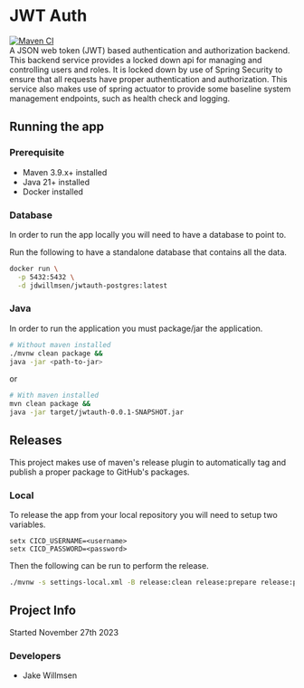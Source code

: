 # JWT Auth
[![Maven CI](https://github.com/jdwillmsen/jwtauth/actions/workflows/ci.yml/badge.svg?branch=main)](https://github.com/jdwillmsen/jwtauth/actions/workflows/ci.yml) \
A JSON web token (JWT) based authentication and authorization backend. This backend service provides a locked down api 
for managing and controlling users and roles. It is locked down by use of Spring Security to ensure that all requests
have proper authentication and authorization. This service also makes use of spring actuator to provide some baseline 
system management endpoints, such as health check and logging. 

## Running the app
### Prerequisite
- Maven 3.9.x+ installed
- Java 21+ installed
- Docker installed

### Database
In order to run the app locally you will need to have a database to point to.

Run the following to have a standalone database that contains all the data.
```bash
docker run \
  -p 5432:5432 \
  -d jdwillmsen/jwtauth-postgres:latest
```
### Java
In order to run the application you must package/jar the application.
```bash
# Without maven installed
./mvnw clean package &&
java -jar <path-to-jar>
```
or
```bash
# With maven installed
mvn clean package &&
java -jar target/jwtauth-0.0.1-SNAPSHOT.jar
```

## Releases
This project makes use of maven's release plugin to automatically tag and publish a proper package to GitHub's packages.

### Local
To release the app from your local repository you will need to setup two variables.
```env
setx CICD_USERNAME=<username>
setx CICD_PASSWORD=<password>
```
Then the following can be run to perform the release.
```bash
./mvnw -s settings-local.xml -B release:clean release:prepare release:perform
```

## Project Info
Started November 27th 2023

### Developers
- Jake Willmsen
